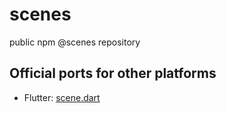 # scenes
public npm @scenes repository


## Official ports for other platforms
- Flutter: [scene.dart](https://github.com/gridaco/scene.dart)
